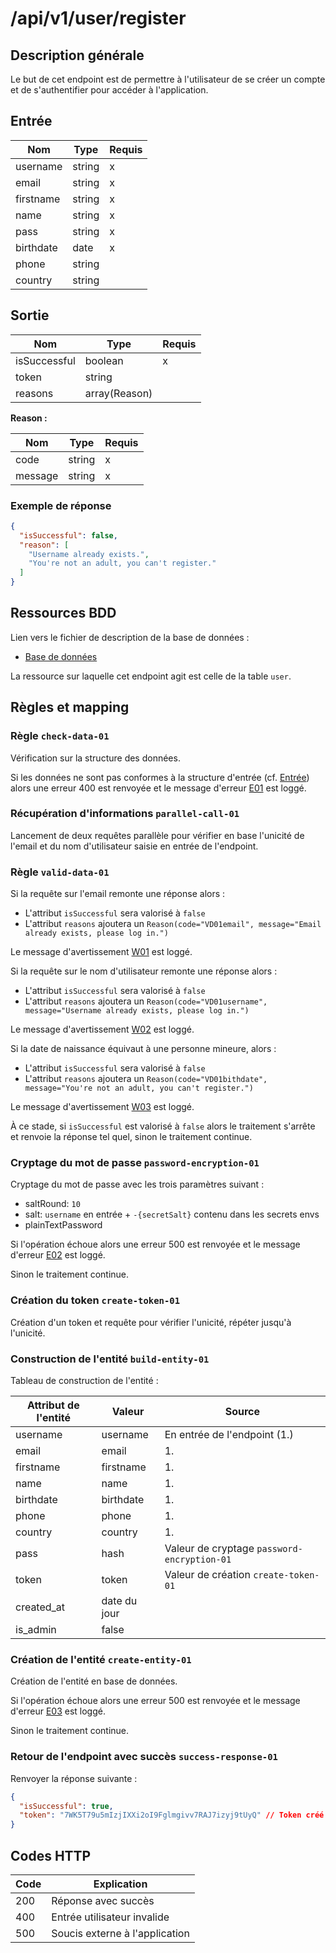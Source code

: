 # /api/v1/user/register

## Description générale

Le but de cet endpoint est de permettre à l'utilisateur de se créer un compte et de s'authentifier pour accéder à l'application.

## Entrée

| Nom       | Type   | Requis |
| --------- | ------ | ------ |
| username  | string | x      |
| email     | string | x      |
| firstname | string | x      |
| name      | string | x      |
| pass      | string | x      |
| birthdate | date   | x      |
| phone     | string |        |
| country   | string |        |

## Sortie

| Nom          | Type          | Requis |
| ------------ | ------------- | ------ |
| isSuccessful | boolean       | x      |
| token        | string        |        |
| reasons      | array(Reason) |        |

**Reason :**

| Nom     | Type   | Requis |
| ------- | ------ | ------ |
| code    | string | x      |
| message | string | x      |

### Exemple de réponse

```json
{
  "isSuccessful": false,
  "reason": [
    "Username already exists.",
    "You're not an adult, you can't register."
  ]
}
```

## Ressources BDD

Lien vers le fichier de description de la base de données :

- <a href="/server/documentation/database.md">Base de données</a>

La ressource sur laquelle cet endpoint agit est celle de la table `user`.

## Règles et mapping

### Règle `check-data-01`

Vérification sur la structure des données.

Si les données ne sont pas conformes à la structure d'entrée (cf. <a href="#Entrée">Entrée</a>) alors une erreur 400 est renvoyée et le message d'erreur <a href="/server/documentation/error-messages.md">E01</a> est loggé.

### Récupération d'informations `parallel-call-01`

Lancement de deux requêtes parallèle pour vérifier en base l'unicité de l'email et du nom d'utilisateur saisie en entrée de l'endpoint.

### Règle `valid-data-01`

Si la requête sur l'email remonte une réponse alors :

- L'attribut `isSuccessful` sera valorisé à `false`
- L'attribut `reasons` ajoutera un `Reason(code="VD01email", message="Email already exists, please log in.")`

Le message d'avertissement <a href="/server/documentation/error-messages.md">W01</a> est loggé.

Si la requête sur le nom d'utilisateur remonte une réponse alors :

- L'attribut `isSuccessful` sera valorisé à `false`
- L'attribut `reasons` ajoutera un `Reason(code="VD01username", message="Username already exists, please log in.")`

Le message d'avertissement <a href="/server/documentation/error-messages.md">W02</a> est loggé.

Si la date de naissance équivaut à une personne mineure, alors :

- L'attribut `isSuccessful` sera valorisé à `false`
- L'attribut `reasons` ajoutera un `Reason(code="VD01bithdate", message="You're not an adult, you can't register.")`

Le message d'avertissement <a href="/server/documentation/error-messages.md">W03</a> est loggé.

À ce stade, si `isSuccessful` est valorisé à `false` alors le traitement s'arrête et renvoie la réponse tel quel, sinon le traitement continue.

### Cryptage du mot de passe `password-encryption-01`

Cryptage du mot de passe avec les trois paramètres suivant :

- saltRound: `10`
- salt: `username` en entrée + `-{secretSalt}` contenu dans les secrets envs
- plainTextPassword

Si l'opération échoue alors une erreur 500 est renvoyée et le message d'erreur <a href="/server/documentation/error-messages.md">E02</a> est loggé.

Sinon le traitement continue.

### Création du token `create-token-01`

Création d'un token et requête pour vérifier l'unicité, répéter jusqu'à l'unicité.

### Construction de l'entité `build-entity-01`

Tableau de construction de l'entité :

| Attribut de l'entité | Valeur       | Source                                      |
| -------------------- | ------------ | ------------------------------------------- |
| username             | username     | En entrée de l'endpoint (1.)                |
| email                | email        | 1.                                          |
| firstname            | firstname    | 1.                                          |
| name                 | name         | 1.                                          |
| birthdate            | birthdate    | 1.                                          |
| phone                | phone        | 1.                                          |
| country              | country      | 1.                                          |
| pass                 | hash         | Valeur de cryptage `password-encryption-01` |
| token                | token        | Valeur de création `create-token-01`        |
| created_at           | date du jour |                                             |
| is_admin             | false        |                                             |

### Création de l'entité `create-entity-01`

Création de l'entité en base de données.

Si l'opération échoue alors une erreur 500 est renvoyée et le message d'erreur <a href="/server/documentation/error-messages.md">E03</a> est loggé.

Sinon le traitement continue.

### Retour de l'endpoint avec succès `success-response-01`

Renvoyer la réponse suivante :

```json
{
  "isSuccessful": true,
  "token": "7WK5T79u5mIzjIXXi2oI9Fglmgivv7RAJ7izyj9tUyQ" // Token créé auparavant
}
```

## Codes HTTP

| Code | Explication                    |
| ---- | ------------------------------ |
| 200  | Réponse avec succès            |
| 400  | Entrée utilisateur invalide    |
| 500  | Soucis externe à l'application |

